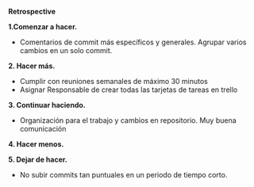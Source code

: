 **Retrospective**

**1.Comenzar a hacer.**
- Comentarios de commit más específicos y generales. Agrupar varios cambios en un solo commit.


**2. Hacer más.**
-	Cumplir con reuniones semanales de máximo 30 minutos
-	Asignar Responsable de crear todas las tarjetas de tareas en trello

**3.	Continuar haciendo.**
-	Organización para el trabajo y cambios en repositorio. Muy buena comunicación

**4.	Hacer menos.**


**5. Dejar de hacer.**
- No subir commits tan puntuales en un periodo de tiempo corto. 




